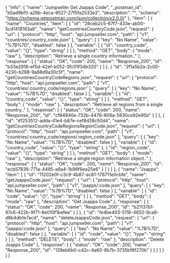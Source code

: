 {
  "info": {
    "name": "Jumpseller Get Jsapps Code",
    "_postman_id": "b5ad9bf0-a26b-4eca-9527-27f5fa2533e2",
    "description": "",
    "schema": "https://schema.getpostman.com/json/collection/v2.0.0/"
  },
  "item": [
    {
      "name": "Countries",
      "item": [
        {
          "id": "28ceb2c5-67f7-433e-ab00-5cd1418163a6",
          "name": "getCountriesCountryCode.json",
          "request": {
            "url": {
              "protocol": "http",
              "host": "api.jumpseller.com",
              "path": [
                "v1",
                "countries/:country_code.json"
              ],
              "query": [
                {
                  "key": "No Name",
                  "value": "%7B%7D",
                  "disabled": false
                }
              ],
              "variable": [
                {
                  "id": "country_code",
                  "value": "{}",
                  "type": "string"
                }
              ]
            },
            "method": "GET",
            "body": {
              "mode": "raw"
            },
            "description": "Retrieve a single country information.."
          },
          "response": [
            {
              "status": "OK",
              "code": 200,
              "name": "Response_200",
              "id": "b33e2918-ef5d-42ef-b052-3fc01f34b320"
            }
          ]
        },
        {
          "id": "2f1a5b2a-2c00-4230-b298-9a68d9a30c5f",
          "name": "getCountriesCountryCodeRegions.json",
          "request": {
            "url": {
              "protocol": "http",
              "host": "api.jumpseller.com",
              "path": [
                "v1",
                "countries/:country_code/regions.json"
              ],
              "query": [
                {
                  "key": "No Name",
                  "value": "%7B%7D",
                  "disabled": false
                }
              ],
              "variable": [
                {
                  "id": "country_code",
                  "value": "{}",
                  "type": "string"
                }
              ]
            },
            "method": "GET",
            "body": {
              "mode": "raw"
            },
            "description": "Retrieve all regions from a single country.."
          },
          "response": [
            {
              "status": "OK",
              "code": 200,
              "name": "Response_200",
              "id": "cf94940e-732b-4476-806a-5830ce92e95b"
            }
          ]
        },
        {
          "id": "d1253512-adda-41e4-b87e-cef8d38c50d4",
          "name": "getCountriesCountryCodeRegionsRegionCode.json",
          "request": {
            "url": {
              "protocol": "http",
              "host": "api.jumpseller.com",
              "path": [
                "v1",
                "countries/:country_code/regions/:region_code.json"
              ],
              "query": [
                {
                  "key": "No Name",
                  "value": "%7B%7D",
                  "disabled": false
                }
              ],
              "variable": [
                {
                  "id": "country_code",
                  "value": "{}",
                  "type": "string"
                },
                {
                  "id": "region_code",
                  "value": "{}",
                  "type": "string"
                }
              ]
            },
            "method": "GET",
            "body": {
              "mode": "raw"
            },
            "description": "Retrieve a single region information object.."
          },
          "response": [
            {
              "status": "OK",
              "code": 200,
              "name": "Response_200",
              "id": "ecb57836-771a-4495-a6a4-1b96f6ea25e6"
            }
          ]
        }
      ]
    },
    {
      "name": "Jsapps",
      "item": [
        {
          "id": "11202e0f-c3c9-4b87-ac81-178711e0cbfe",
          "name": "getJsappsCode.json",
          "request": {
            "url": {
              "protocol": "http",
              "host": "api.jumpseller.com",
              "path": [
                "v1",
                "jsapps/:code.json"
              ],
              "query": [
                {
                  "key": "No Name",
                  "value": "%7B%7D",
                  "disabled": false
                }
              ],
              "variable": [
                {
                  "id": "code",
                  "value": "{}",
                  "type": "string"
                }
              ]
            },
            "method": "GET",
            "body": {
              "mode": "raw"
            },
            "description": "Get Jsapps Code"
          },
          "response": [
            {
              "status": "OK",
              "code": 200,
              "name": "Response_200",
              "id": "b21137b1-97c6-422b-9f71-8e010f1befee"
            }
          ]
        },
        {
          "id": "fe4be403-5116-4652-9ca6-d8b4db1e7acd",
          "name": "deleteJsappsCode.json",
          "request": {
            "url": {
              "protocol": "http",
              "host": "api.jumpseller.com",
              "path": [
                "v1",
                "jsapps/:code.json"
              ],
              "query": [
                {
                  "key": "No Name",
                  "value": "%7B%7D",
                  "disabled": false
                }
              ],
              "variable": [
                {
                  "id": "code",
                  "value": "{}",
                  "type": "string"
                }
              ]
            },
            "method": "DELETE",
            "body": {
              "mode": "raw"
            },
            "description": "Delete Jsapps Code"
          },
          "response": [
            {
              "status": "OK",
              "code": 200,
              "name": "Response_200",
              "id": "139eb6b0-c42c-4a60-8b7b-3735bf8f270b"
            }
          ]
        }
      ]
    }
  ]
}